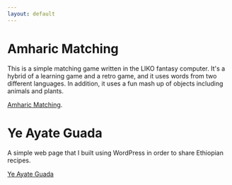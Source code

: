 ```yaml
---
layout: default
---
```


# Amharic Matching


This is a simple matching game written in the LIKO fantasy computer. It's a hybrid of a learning game and a retro game, and it uses words from  two different languages. In addition, it uses a fun mash up of objects including animals and plants.

[Amharic Matching](https://alulam.itch.io/amharic-matching).


# Ye Ayate Guada

A simple web page that I built using WordPress in order to share Ethiopian recipes.

[Ye Ayate Guada](https://ye-ayate-guada.blog/)



